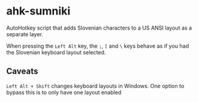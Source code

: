# ahk-sumniki
AutoHotkey script that adds Slovenian characters to a US ANSI layout as a separate layer.

When pressing the `Left Alt` key, the `;`, `[` and `\` keys behave as if you had the Slovenian keyboard layout selected.

## Caveats
  `Left Alt + Shift` changes keyboard layouts in Windows. One option to bypass this is to only have one layout enabled
